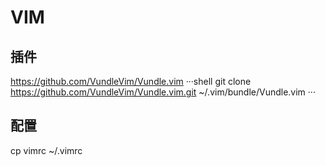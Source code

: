 # VIM

## 插件
https://github.com/VundleVim/Vundle.vim
···shell
git clone https://github.com/VundleVim/Vundle.vim.git ~/.vim/bundle/Vundle.vim
···

## 配置
cp vimrc ~/.vimrc
